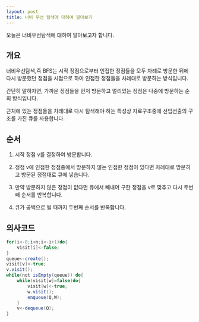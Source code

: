 ```yaml
---
layout: post
title: 너비 우선 탐색에 대하여 알아보기
---
```


오늘은 너비우선탐색에 대하여 알아보고자 합니다.

## 개요

너비우선탐색,즉 BFS는 시작 정점으로부터 인접한 정점들을 모두 차례로 방문한 뒤에 다시 방문했던 정점을 시점으로 하여 인접한 정점들을 차례대로 방문하는 방식입니다.

간단히 말하자면, 가까운 정점들을 먼저 방문하고 멀리있는 정점은 나중에 방문하는 순회 방식입니다.

근처에 있는 정점들을 차례대로 다시 탐색해야 하는 특성상 자료구조중에 선입선출의 구조를 가진 큐를 사용합니다.

## 순서

1. 시작 정점 v를 결정하여 방문합니다.

1. 정점 v에 인접한 정점중에서 방문하지 않는 인접한 정점이 있다면 차례대로 방문히고 방문된 정점대로 큐에 넣습니다.

1. 만약 방문하지 않은 정점이 없다면 큐에서 빼내어 구한 정점을 v로 맞추고 다시 두번째 순서를 반복합니다.

1. 큐가 공백으로 될 때까지 두번째 순서를 반복합니다.

## 의사코드

```java
for(i<-0;i<n;i<-i+1)do{
    visit[i]<-false;
}
queue<-create();
visit[v]<-true;
v.visit();
while(not isEmpty(queue)) do{
    while(visit[w]=false)do{
        visit[w]<-true;
        w.visit();
        enqueue(Q,W);
    }
    v<-dequeue(Q);
}
```